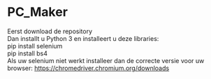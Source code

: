 # PC_Maker 
Eerst download de repository<br>
Dan installt u Python 3 en installeert u deze libraries:<br>
pip install selenium<br>
pip install bs4 <br>
Als uw selenium niet werkt installeer dan de correcte versie voor uw browser: https://chromedriver.chromium.org/downloads<br>
